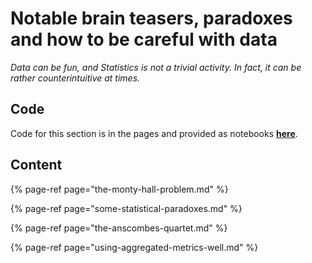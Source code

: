 # Notable brain teasers, paradoxes and how to be careful with data

_Data can be fun, and Statistics is not a trivial activity. In fact, it can be rather counterintuitive at times._

## Code

Code for this section is in the pages and provided as notebooks [**here**](https://nbviewer.jupyter.org/github/martinapugliese/tales-science-data/tree/master/probability-statistics-and-data-analysis/notable-brain-teasers-paradoxes-and-how-to-be-careful-with-data/notebooks/).

## Content

{% page-ref page="the-monty-hall-problem.md" %}

{% page-ref page="some-statistical-paradoxes.md" %}

{% page-ref page="the-anscombes-quartet.md" %}

{% page-ref page="using-aggregated-metrics-well.md" %}



